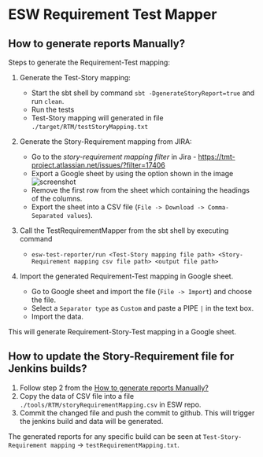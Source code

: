 # ESW Requirement Test Mapper

## How to generate reports Manually?

Steps to generate the Requirement-Test mapping:
1. Generate the Test-Story mapping:
    - Start the sbt shell by command `sbt -DgenerateStoryReport=true` and run `clean`.
    - Run the tests
    - Test-Story mapping will generated in file `./target/RTM/testStoryMapping.txt`
    
2. Generate the Story-Requirement mapping from JIRA:
    - Go to the *story-requirement mapping filter* in Jira - https://tmt-project.atlassian.net/issues/?filter=17406
    - Export a Google sheet by using the option shown in the image
        ![screenshot](./filter.png)
    - Remove the first row from the sheet which containing the headings of the columns.
    - Export the sheet into a CSV file (`File -> Download -> Comma-Separated values`).

3. Call the TestRequirementMapper from the sbt shell by executing command
    - `esw-test-reporter/run <Test-Story mapping file path> <Story-Requirement mapping csv file path> <output file path>`
    
4. Import the generated Requirement-Test mapping in Google sheet.
    - Go to Google sheet and import the file (`File -> Import`) and choose the file.
    - Select a `Separator type` as `Custom` and paste a PIPE `|` in the text box.
    - Import the data.
    
This will generate Requirement-Story-Test mapping in a Google sheet.


##  How to update the Story-Requirement file for Jenkins builds?

 1. Follow step 2 from the [How to generate reports Manually?](#how-to-generate-reports-manually?) 
 2. Copy the data of CSV file into a file `./tools/RTM/storyRequirementMapping.csv` in ESW repo.
 3. Commit the changed file and push the commit to github. This will trigger the jenkins build and
data will be generated.

The generated reports for any specific build can be seen at `Test-Story-Requirement mapping` -> `testRequirementMapping.txt`.
